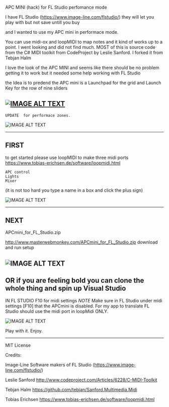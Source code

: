 APC MINI (hack) for FL Studio perfomance mode 

I have FL Studio (https://www.image-line.com/flstudio/) 
they will let you play with but not save untill you buy

and I wanted to use my APC mini in performace mode.

You can use midi-ox and loopMIDI to map notes and it kind of works up to a point.
I went looking and did not find much.  MOST of this is source code from the C# MIDI toolkit from 
CodeProject by Leslie Sanford.  I forked it from Tebjan Halm  


I love the look of the APC MINI and seems like there should be no problem getting it to work 
but it needed some help working with FL Studio

the Idea is to predend the APC mini is a Launchpad for the grid and 
Launch Key for the row of nine sliders

[![IMAGE ALT TEXT](http://img.youtube.com/vi/QSCpdkFN_jU/0.jpg)](https://www.youtube.com/watch?v=QSCpdkFN_jU "Demo Clip")
--------------------------------------------------------------------------------------------------------
    UPDATE  for performace zones.
    
![IMAGE ALT TEXT](http://masterwebmonkey.com/APCmini-update.jpg)


--------------------------------------------------------------------------------------------------------
FIRST
--------------------------------------------------------------------------------------------------------
 to get started please use loopMIDI to make three midi ports
 https://www.tobias-erichsen.de/software/loopmidi.html

    APC control
    Lights
    Mixer

(it is not too hard you type a name in a box and click the plus sign)

![IMAGE ALT TEXT](http://masterwebmonkey.com/loopmidi.jpg)

--------------------------------------------------------------------------------------------------------
NEXT
--------------------------------------------------------------------------------------------------------
 APCmini_for_FL_Studio.zip

 http://www.masterwebmonkey.com/APCmini_for_FL_Studio.zip
 download and run setup

![IMAGE ALT TEXT](http://masterwebmonkey.com/myprog.gif)
--------------------------------------------------------------------------------------------------------
 OR if you are feeling bold you can clone the whole thing and spin up Visual Studio
--------------------------------------------------------------------------------------------------------


IN FL STUDIO 
F10 for midi settings 
*NOTE*
Make sure in FL Studio under midi settings [F10] that the APCmini is disabled. 
For my app to translate FL Studio should use the midi port in loopMidi ONLY.

![IMAGE ALT TEXT](http://masterwebmonkey.com/fl_midi.jpg)




Play with it. Enjoy.

---------------------------------------------------------------------------------------------------------
MIT License

Credits:

Image-Line Software makers of FL Studio
(https://www.image-line.com/flstudio/) 

Leslie Sanford
http://www.codeproject.com/Articles/6228/C-MIDI-Toolkit

Tebjan Halm
https://github.com/tebjan/Sanford.Multimedia.Midi

Tobias Erichsen
https://www.tobias-erichsen.de/software/loopmidi.html

